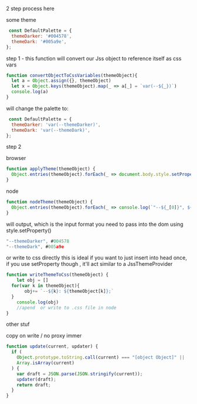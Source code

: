 
2 step process here


some theme
```js
 const DefaultPalette = {
  themeDarker: '#004578',
  themeDark: '#005a9e',
};
```

step 1 - this function will convert our Jss object to reference itself as css vars
```js
function convertObjectToCssVariables(themeObject){
  let a = Object.assign({}, themeObject)
  let x = Object.keys(themeObject).map(_ => a[_] = `var(--${_})`)
  console.log(a)
}
```
will change the palette to:
```js
 const DefaultPalette = {
  themeDarker: 'var(--themeDarker)',
  themeDark: 'var(--themeDark)',
};
```
step 2

browser
```js
function applyTheme(themeObject) {
  Object.entries(themeObject).forEach(_ => document.body.style.setProperty(`"--${_[0]}", ${_[1]}`));
}
```
node
```js
function nodeTheme(themeObject) {
  Object.entries(themeObject).forEach(_ => console.log(`"--${_[0]}", ${_[1]}`));
}

```

will output, which is the input format you need to pass into the dom using style.setProperty()
```js
"--themeDarker", #004578
"--themeDark", #005a9e
```

or write to css directly 
this is ideal if you want to just insert into head once,
if you use setProperty though , it'll act similar to a JssThemeProvider
```js
function writeThemeToCss(themeObject) {
    let obj = []
  for(var k in themeObject){
       obj+= `--${k}: ${themeObject[k]};`
  }
    console.log(obj)
    //apend  or write to .css file in node
}
```







other stuf


copy on write / no proxy immer 
```js
function update(current, updater) {
  if (
    Object.prototype.toString.call(current) === "[object Object]" ||
    Array.isArray(current)
  ) {
    var draft = JSON.parse(JSON.stringify(current));
    updater(draft);
    return draft;
  }
}
```
